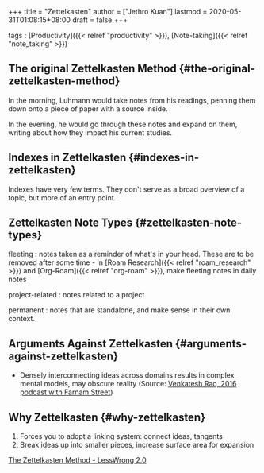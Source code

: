 +++
title = "Zettelkasten"
author = ["Jethro Kuan"]
lastmod = 2020-05-31T01:08:15+08:00
draft = false
+++

tags
: [Productivity]({{< relref "productivity" >}}), [Note-taking]({{< relref "note_taking" >}})

## The original Zettelkasten Method {#the-original-zettelkasten-method}

In the morning, Luhmann would take notes from his readings, penning
them down onto a piece of paper with a source inside.

In the evening, he would go through these notes and expand on them,
writing about how they impact his current studies.

## Indexes in Zettelkasten {#indexes-in-zettelkasten}

Indexes have very few terms. They don't serve as a broad overview of a
topic, but more of an entry point.

## Zettelkasten Note Types {#zettelkasten-note-types}

fleeting
: notes taken as a reminder of what's in your head. These
are to be removed after some time - In [Roam Research]({{< relref "roam_research" >}}) and [Org-Roam]({{< relref "org-roam" >}}), make fleeting notes in daily notes

project-related
: notes related to a project

permanent
: notes that are standalone, and make sense in their own context.

## Arguments Against Zettelkasten {#arguments-against-zettelkasten}

- Densely interconnecting ideas across domains results in complex
  mental models, may obscure reality (Source: [Venkatesh Rao, 2016
  podcast with Farnam Street](https://fs.blog/venkatesh-rao/))

## Why Zettelkasten {#why-zettelkasten}

1.  Forces you to adopt a linking system: connect ideas, tangents
2.  Break ideas up into smaller pieces, increase surface area for
    expansion

[The Zettelkasten Method - LessWrong 2.0](https://www.lesswrong.com/posts/NfdHG6oHBJ8Qxc26s/the-zettelkasten-method-1)
